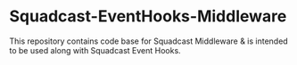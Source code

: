 # Squadcast-EventHooks-Middleware
This repository contains code base for Squadcast Middleware &amp; is intended to be used along with Squadcast Event Hooks. 

